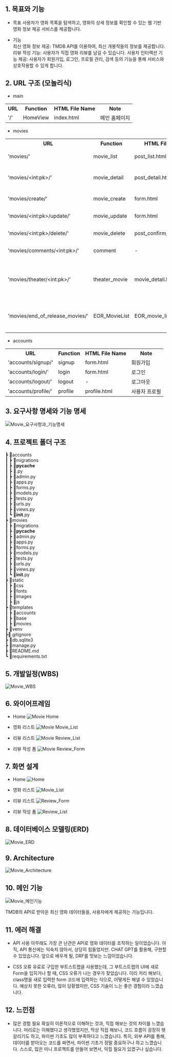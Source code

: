 ## 1. 목표와 기능
* 목표
사용자가 영화 목록을 탐색하고, 영화의 상세 정보를 확인할 수 있는 웹 기반 영화 정보 제공 서비스를 제공합니다.

* 기능  
최신 영화 정보 제공: TMDB API를 이용하여, 최신 개봉작들의 정보를 제공합니다.
리뷰 작성 기능: 사용자가 직접 영화 리뷰를 남길 수 있습니다.
사용자 인터랙션 기능 제공: 사용자가 회원가입, 로그인, 프로필 관리, 검색 등의 기능을 통해 서비스와 상호작용할 수 있게 합니다.


## 2. URL 구조 (모놀리식)
* main
<table>
    <tr>
        <th>URL</th>
        <th>Function</th>
        <th>HTML File Name</th>
        <th>Note</th>
    </tr>
    <tr>
        <td>'/'</td>
        <td>HomeView</td>
        <td>index.html</td>
        <td>메인 홈페이지</td>
    </tr>
</table>    

* movies
<table>
    <tr>
        <th>URL</th>
        <th>Function</th>
        <th>HTML File Name</th>
        <th>Note</th>
    </tr>
    <tr>
        <td>'movies/'</td>
        <td>movie_list</td>
        <td>post_list.html</td>
        <td>리뷰 목록</td>
    </tr>
    <tr>
        <td>'movies/&lt;int:pk&gt;/'</td>
        <td>movie_detail</td>
        <td>post_detail.html</td>
        <td>리뷰 상세 정보</td>
    </tr>
    <tr>
        <td>'movies/create/'</td>
        <td>movie_create</td>
        <td>form.html</td>
        <td>리뷰 생성</td>
    </tr>
    <tr>
        <td>'movies/&lt;int:pk&gt;/update/'</td>
        <td>movie_update</td>
        <td>form.html</td>
        <td>리뷰 수정</td>
    </tr>
    <tr>
        <td>'movies/&lt;int:pk&gt;/delete/'</td>
        <td>movie_delete</td>
        <td>post_confirm_delete.html</td>
        <td>리뷰 삭제</td>
    </tr>
    <tr>
        <td>'movies/comments/&lt;int:pk&gt;/'</td>
        <td>comment</td>
        <td>-</td>
        <td>댓글 생성</td>
    </tr>
    <tr>
        <td>'movies/theater/&lt;int:pk&gt;/'</td>
        <td>theater_movie</td>
        <td>movie_detail.html</td>
        <td>극장 상영 영화 상세 정보</td>
    </tr>
    <tr>
        <td>'movies/end_of_release_movies/'</td>
        <td>EOR_MovieList</td>
        <td>EOR_movie_list.html</td>
        <td>개봉 종료 영화 목록</td>
    </tr>
</table>    

* accounts
<table>
    <tr>
        <th>URL</th>
        <th>Function</th>
        <th>HTML File Name</th>
        <th>Note</th>
    </tr>
    <tr>
        <td>'accounts/signup/'</td>
        <td>signup</td>
        <td>form.html</td>
        <td>회원가입</td>
    </tr>
    <tr>
        <td>'accounts/login/'</td>
        <td>login</td>
        <td>form.html</td>
        <td>로그인</td>
    </tr>
    <tr>
        <td>'accounts/logout/'</td>
        <td>logout</td>
        <td>-</td>
        <td>로그아웃</td>
    </tr>
    <tr>
        <td>'accounts/profile/'</td>
        <td>profile</td>
        <td>profile.html</td>
        <td>사용자 프로필</td>
    </tr>
</table>

## 3. 요구사항 명세와 기능 명세
![Movie_요구사항과_기능명세](https://github.com/jsyoo1229/Movie_Review/assets/112743397/3ab82f4f-aae5-4fa9-aca8-cb2090385e72)


## 4. 프로젝트 폴더 구조
┣ 📂accounts <br>
┃ ┣ 📂migrations <br> 
┃ ┣ 📂__pycache__ <br>
┃ ┣ 📜.py <br>
┃ ┣ 📜admin.py <br>
┃ ┣ 📜apps.py <br>
┃ ┣ 📜forms.py <br>
┃ ┣ 📜models.py <br>
┃ ┣ 📜tests.py <br>
┃ ┣ 📜urls.py <br>
┃ ┣ 📜views.py <br>
┃ ┗ 📜__init__.py <br>
┣ 📂movies <br>
┃ ┣ 📂migrations <br>
┃ ┣ 📂__pycache__ <br>
┃ ┣ 📜admin.py <br>
┃ ┣ 📜apps.py <br>
┃ ┣ 📜forms.py <br>
┃ ┣ 📜models.py <br>
┃ ┣ 📜tests.py <br>
┃ ┣ 📜urls.py <br>
┃ ┣ 📜views.py <br>
┃ ┗ 📜__init__.py <br>
┣ 📂static <br>
┃ ┣ 📂css <br>
┃ ┣ 📂fonts <br>
┃ ┣ 📂images <br>
┃ ┣ 📂js <br>
┣ 📂templates <br>
┃ ┣ 📂accounts <br>
┃ ┣ 📂base <br>
┃ ┣ 📂movies <br>
┣ 📂venv <br>
┣📜.gitignore <br>
┣ 📜db.sqlite3 <br>
┣ 📜manage.py <br>
┣ 📜README.md <br>
┗ 📜requirements.txt



## 5. 개발일정(WBS)
![Movie_WBS](https://github.com/jsyoo1229/Movie_Review/assets/112743397/faecd16f-a784-4d6f-ad6e-1c36bb3f5503)

## 6. 와이어프레임
* Home
![Movie  Home](https://github.com/jsyoo1229/Movie_Review/assets/112743397/ebd2826f-916d-4c3a-b0a7-76efd655e2bc)

* 영화 리스트
![Movie  Movie_List](https://github.com/jsyoo1229/Movie_Review/assets/112743397/22ddf0a8-4a0e-45fa-8407-569d8fe22d21)

* 리뷰 리스트
![Movie  Review_List](https://github.com/jsyoo1229/Movie_Review/assets/112743397/5716f279-0c17-49c6-916e-00668ee89cc5)
  
* 리뷰 작성 폼
![Movie  Review_Form](https://github.com/jsyoo1229/Movie_Review/assets/112743397/9eac70dc-9a48-43f1-bc12-e9e93c1cec8c)


## 7. 화면 설계  
* Home
![Home](https://github.com/jsyoo1229/Movie_Review/assets/112743397/14400be2-be16-487c-8e02-5a178f2b227d)

* 영화 리스트
![Movie_List](https://github.com/jsyoo1229/Movie_Review/assets/112743397/23124fb2-7f9e-4a64-a0ea-3490e3568633)

* 리뷰 리스트
  ![Review_Form](https://github.com/jsyoo1229/Movie_Review/assets/112743397/3d9e334b-e63a-4a04-906d-c7a9a915732f)

* 리뷰 작성 폼
![Review_List](https://github.com/jsyoo1229/Movie_Review/assets/112743397/7f44c5bc-c0d5-4215-b5e1-d3eb8340897b)


## 8. 데이터베이스 모델링(ERD)
![Movie_ERD](https://github.com/jsyoo1229/Movie_Review/assets/112743397/4321c32a-2174-4d09-9c8a-f93531ee2acd)

 ## 9. Architecture
![Movie_Architecture](https://github.com/jsyoo1229/Movie_Review/assets/112743397/bc0d6870-eacf-4a82-833b-ee377e462a70)

 ## 10. 메인 기능
 ![Movie_메인기능](https://github.com/jsyoo1229/Movie_Review/assets/112743397/27094297-e8bd-4361-aada-e9470aae85fa)

 TMDB의 API로 받아온 최신 영화 데이터들을, 사용자에게 제공하는 기능입니다.

 ## 11. 에러 해결
 * API 사용
   아무래도 가장 큰 난관은 API로 영화 데이터를 조작하는 일이었습니다. 아직, API 통신에는 익숙치 않아서, 상당히 힘들었지만.
   CHAT GPT를 활용해, 구현할 수 있었습니다. 앞으로 배우게 될, DRF를 맛보는 느낌이었습니다.

 * CSS 오류
   유료로 구입한 부트스트랩을 사용했는데, 그 부트스트랩의 UI에 새로 Form을 입히거나 할 때, CSS 오류가 나는 경우가 잦았습니다.
   이리 저리 해보다, class명을 새로 입력한 form 코드에 입력하는 식으로, 어떻게든 해낼 수 있었습니다.
   예상치 못한 오류라, 많이 당황했지만, CSS 기술이 느는 좋은 경험이라 느꼈습니다.

## 12. 느낀점
* 많은 경험 필요
확실히 이론적으로 이해하는 것과, 직접 해보는 것의 차이를 느꼈습니다. 머리로는 이해했다고 생각했었지만,
막상 직접 해보니, 코드 흐름이 굉장히 헷갈리기도 하고, 파이썬 기초도 많이 부족하다고 느꼈습니다.
특히, 외부 API를 통해, 데이터를 받아오는 코드를 짜면서, 파이썬 기초가 정말 중요하구나 하고 느꼈습니다.
스스로, 많은 미니 프로젝트를 만들어 보면서, 익힐 필요가 있겠구나 싶습니다.








